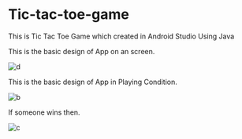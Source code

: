 # Tic-tac-toe-game
This is Tic Tac Toe Game which created in Android Studio Using Java 

This is the basic design of App on an screen.


![d](https://user-images.githubusercontent.com/56362227/130275305-75a7428a-a284-435f-8cf8-292c8636ebaf.png)


This is the basic design of App in Playing Condition.




![b](https://user-images.githubusercontent.com/56362227/130275567-bd7c3281-03e1-4cbf-abf3-9233580c4fec.png)

 If someone wins then.



![c](https://user-images.githubusercontent.com/56362227/130275724-844e0470-6e0a-4697-9362-8595a515d86c.png)


